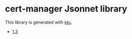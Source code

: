 # cert-manager Jsonnet library

This library is generated with [`k8s`](https://github.com/jsonnet-libs/k8s).

- [1.3](1.3/README.md)

